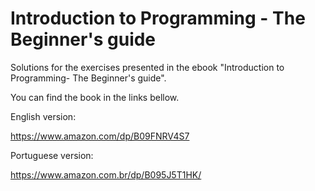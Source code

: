 # Introduction to Programming - The Beginner's guide

Solutions for the exercises presented in the ebook "Introduction to Programming- The Beginner's guide".

You can find the book in the links bellow.

English version: 

https://www.amazon.com/dp/B09FNRV4S7

Portuguese version: 

https://www.amazon.com.br/dp/B095J5T1HK/
